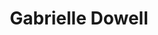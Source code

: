 ---
title: Gabrielle Dowell
position: Undergraduate Researcher
layout: default
contact:
publications: 
image: /images/user-icon.svg
group: undergrad
year-start: 2013
year-end: 2014
present-position: Research technician
---